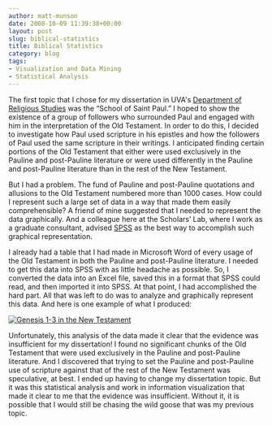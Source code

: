 ```yaml
---
author: matt-munson
date: 2008-10-09 11:39:38+00:00
layout: post
slug: biblical-statistics
title: Biblical Statistics
category: blog
tags:
- Visualization and Data Mining
- Statistical Analysis
---
```


The first topic that I chose for my dissertation in UVA's [Department of Religious Studies](http://artsandsciences.virginia.edu/religiousstudies/index.html) was the “School of Saint Paul.”  I hoped to show the existence of a group of followers who surrounded Paul and engaged with him in the interpretation of the Old Testament.  In order to do this, I decided to investigate how Paul used scripture in his epistles and how the followers of Paul used the same scripture in their writings.  I anticipated finding certain portions of the Old Testament that either were used exclusively in the Pauline and post-Pauline literature or were used differently in the Pauline and post-Pauline literature than in the rest of the New Testament.

But I had a problem.   The fund of Pauline and post-Pauline quotations and allusions to the Old Testament numbered more than 1000 cases.  How could I represent such a large set of data in a way that made them easily comprehensible?  A friend of mine suggested that I needed to represent the data graphically.  And a colleague here at the Scholars’ Lab, where I work as a graduate consultant, advised [SPSS](http://en.wikipedia.org/wiki/SPSS) as the best way to accomplish such graphical representation.

I already had a table that I had made in Microsoft Word of every usage of the Old Testament in both the Pauline and post-Pauline literature.  I needed to get this data into SPSS with as little headache as possible.  So, I converted the data into an Excel file, saved this in a format that SPSS could read, and then imported it into SPSS.  At that point, I had accomplished the hard part.  All that was left to do was to analyze and graphically represent this data.  And here is one example of what I produced:

[![Genesis 1-3 in the New Testament](http://farm4.static.flickr.com/3089/2926354745_30d7a3ab10.jpg)](http://farm4.static.flickr.com/3089/2926354745_1271e8325a_o.jpg)

Unfortunately, this analysis of the data made it clear that the evidence was insufficient for my dissertation!  I found no significant chunks of the Old Testament that were used exclusively in the Pauline and post-Pauline literature.  And I discovered that trying to set the Pauline and post-Pauline use of scripture against that of the rest of the New Testament was speculative, at best.  I ended up having to change my dissertation topic.  But it was this statistical analysis and work in information visualization that made it clear to me that the evidence was insufficient.  Without it, it is possible that I would still be chasing the wild goose that was my previous topic.

